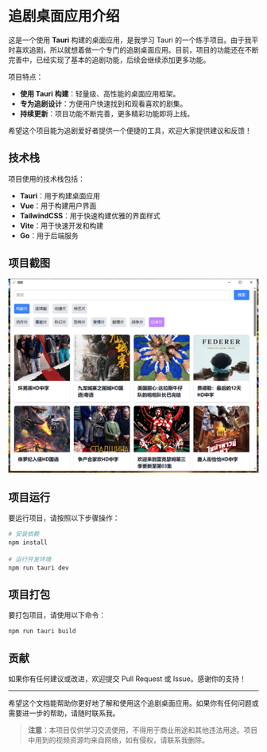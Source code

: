 # 追剧桌面应用介绍

这是一个使用 **Tauri** 构建的桌面应用，是我学习 Tauri 的一个练手项目。由于我平时喜欢追剧，所以就想着做一个专门的追剧桌面应用。目前，项目的功能还在不断完善中，已经实现了基本的追剧功能，后续会继续添加更多功能。

项目特点：

- **使用 Tauri 构建**：轻量级、高性能的桌面应用框架。
- **专为追剧设计**：方便用户快速找到和观看喜欢的剧集。
- **持续更新**：项目功能不断完善，更多精彩功能即将上线。

希望这个项目能为追剧爱好者提供一个便捷的工具，欢迎大家提供建议和反馈！

## 技术栈

项目使用的技术栈包括：

- **Tauri**：用于构建桌面应用
- **Vue**：用于构建用户界面
- **TailwindCSS**：用于快速构建优雅的界面样式
- **Vite**：用于快速开发和构建
- **Go**：用于后端服务

## 项目截图

![项目预览](https://raw.githubusercontent.com/ningbnii/tauri_zhuiju/master/preview.png)

## 项目运行

要运行项目，请按照以下步骤操作：

```bash
# 安装依赖
npm install

# 运行开发环境
npm run tauri dev
```

## 项目打包

要打包项目，请使用以下命令：

```bash
npm run tauri build
```

## 贡献

如果你有任何建议或改进，欢迎提交 Pull Request 或 Issue。感谢你的支持！

---

希望这个文档能帮助你更好地了解和使用这个追剧桌面应用。如果你有任何问题或需要进一步的帮助，请随时联系我。

> **注意**：本项目仅供学习交流使用，不得用于商业用途和其他违法用途。项目中用到的视频资源均来自网络，如有侵权，请联系我删除。
